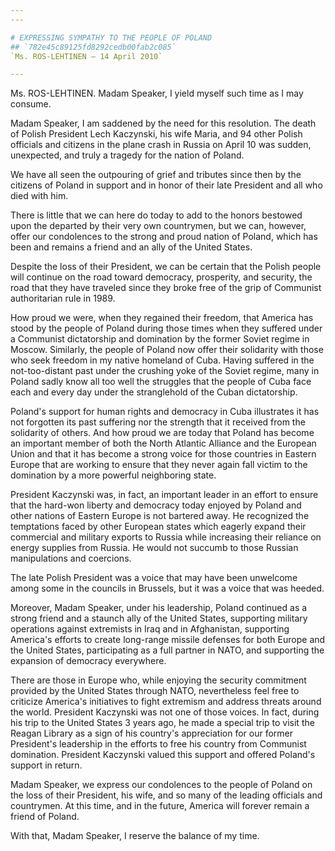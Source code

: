 ```yaml
---
---

# EXPRESSING SYMPATHY TO THE PEOPLE OF POLAND
## `782e45c89125fd8292cedb00fab2c085`
`Ms. ROS-LEHTINEN — 14 April 2010`

---
```



Ms. ROS-LEHTINEN. Madam Speaker, I yield myself such time as I may 
consume.

Madam Speaker, I am saddened by the need for this resolution. The 
death of Polish President Lech Kaczynski, his wife Maria, and 94 other 
Polish officials and citizens in the plane crash in Russia on April 10 
was sudden, unexpected, and truly a tragedy for the nation of Poland.

We have all seen the outpouring of grief and tributes since then by 
the citizens of Poland in support and in honor of their late President 
and all who died with him.

There is little that we can here do today to add to the honors 
bestowed upon the departed by their very own countrymen, but we can, 
however, offer our condolences to the strong and proud nation of 
Poland, which has been and remains a friend and an ally of the United 
States.

Despite the loss of their President, we can be certain that the 
Polish people will continue on the road toward democracy, prosperity, 
and security, the road that they have traveled since they broke free of 
the grip of Communist authoritarian rule in 1989.



How proud we were, when they regained their freedom, that America has 
stood by the people of Poland during those times when they suffered 
under a Communist dictatorship and domination by the former Soviet 
regime in Moscow. Similarly, the people of Poland now offer their 
solidarity with those who seek freedom in my native homeland of Cuba. 
Having suffered in the not-too-distant past under the crushing yoke of 
the Soviet regime, many in Poland sadly know all too well the struggles 
that the people of Cuba face each and every day under the stranglehold 
of the Cuban dictatorship.

Poland's support for human rights and democracy in Cuba illustrates 
it has not forgotten its past suffering nor the strength that it 
received from the solidarity of others. And how proud we are today that 
Poland has become an important member of both the North Atlantic 
Alliance and the European Union and that it has become a strong voice 
for those countries in Eastern Europe that are working to ensure that 
they never again fall victim to the domination by a more powerful 
neighboring state.

President Kaczynski was, in fact, an important leader in an effort to 
ensure that the hard-won liberty and democracy today enjoyed by Poland 
and other nations of Eastern Europe is not bartered away. He recognized 
the temptations faced by other European states which eagerly expand 
their commercial and military exports to Russia while increasing their 
reliance on energy supplies from Russia. He would not succumb to those 
Russian manipulations and coercions.

The late Polish President was a voice that may have been unwelcome 
among some in the councils in Brussels, but it was a voice that was 
heeded.

Moreover, Madam Speaker, under his leadership, Poland continued as a 
strong friend and a staunch ally of the United States, supporting 
military operations against extremists in Iraq and in Afghanistan, 
supporting America's efforts to create long-range missile defenses for 
both Europe and the United States, participating as a full partner in 
NATO, and supporting the expansion of democracy everywhere.

There are those in Europe who, while enjoying the security commitment 
provided by the United States through NATO, nevertheless feel free to 
criticize America's initiatives to fight extremism and address threats 
around the world. President Kaczynski was not one of those voices. In 
fact, during his trip to the United States 3 years ago, he made a 
special trip to visit the Reagan Library as a sign of his country's 
appreciation for our former President's leadership in the efforts to 
free his country from Communist domination. President Kaczynski valued 
this support and offered Poland's support in return.

Madam Speaker, we express our condolences to the people of Poland on 
the loss of their President, his wife, and so many of the leading 
officials and countrymen. At this time, and in the future, America will 
forever remain a friend of Poland.

With that, Madam Speaker, I reserve the balance of my time.